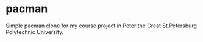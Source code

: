# pacman
Simple pacman clone for my course project in Peter the Great St.Petersburg Polytechnic University.
